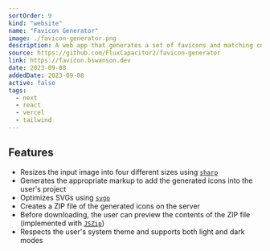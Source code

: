 ```yaml
---
sortOrder: 9
kind: "website"
name: "Favicon Generator"
image: ./favicon-generator.png
description: A web app that generates a set of favicons and matching copy-paste code snippets matching modern web standards.
source: https://github.com/FluxCapacitor2/favicon-generator
link: https://favicon.bswanson.dev
date: 2023-09-08
addedDate: 2023-09-08
active: false
tags:
  - next
  - react
  - vercel
  - tailwind
---
```


## Features

- Resizes the input image into four different sizes using [`sharp`](https://github.com/lovell/sharp)
- Generates the appropriate markup to add the generated icons into the user's project
- Optimizes SVGs using [`svgo`](https://github.com/svg/svgo)
- Creates a ZIP file of the generated icons on the server
- Before downloading, the user can preview the contents of the ZIP file (implemented with [`JSZip`](https://stuk.github.io/jszip/))
- Respects the user's system theme and supports both light and dark modes
